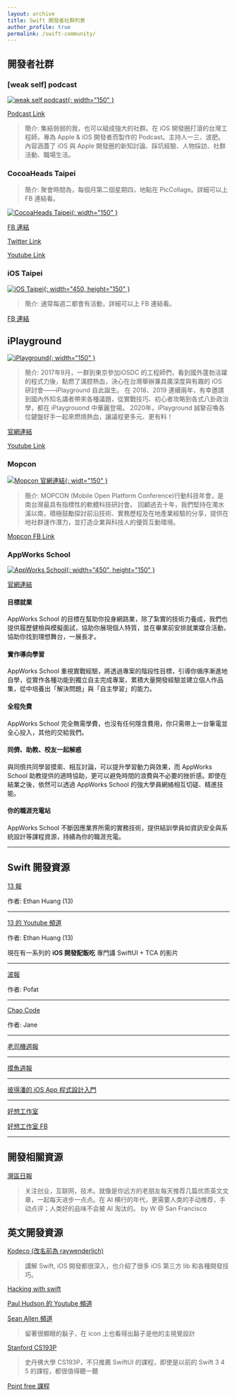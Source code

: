 ```yaml
---
layout: archive
title: Swift 開發者社群列表
author_profile: true
permalink: /swift-community/
---
```


## 開發者社群

### [weak self] podcast

[![weak self podcast](/assets/swift-community/icon_weak-self.jpeg){: width="150" }](https://weakself.dev)

[Podcast Link](https://weakself.dev/)

> 簡介:
集結弱弱的我，也可以組成強大的社群。在 iOS 開發圈打滾的台灣工程師，專為 Apple & iOS 開發者而製作的 Podcast。主持人一三、波肥。內容涵蓋了 iOS 與 Apple 開發圈的新知討論、踩坑經驗、人物採訪、社群活動、職場生活。

### CocoaHeads Taipei

> 簡介:
聚會時間為，每個月第二個星期四，地點在 PicCollage。詳細可以上 FB 連結看。

[![CocoaHeads Taipei](/assets/swift-community/icon_cocoaheads-Taipei.jpeg){: width="150" }](https://www.facebook.com/groups/cocoaheads.taipei)

[FB 連結](https://www.facebook.com/groups/cocoaheads.taipei)

[Twitter Link](https://twitter.com/CocoaHeads_TPE)

[Youtube Link](https://www.youtube.com/c/CocoaHeadsTaipei)

### iOS Taipei

[![iOS Taipei](/assets/swift-community/banner_ios-taipei.jpeg){: width="450, height="150" }](https://www.facebook.com/groups/ios.taipei)

> 簡介:
通常每週二都會有活動，詳細可以上 FB 連結看。

[FB 連結](https://www.facebook.com/groups/ios.taipei)

## iPlayground

[![iPlayground](/assets/swift-community/icon_iPlayground.jpeg){: width="150" }](https://www.facebook.com/groups/cocoaheads.taipei)

> 簡介:
2017年9月，一群到東京參加iOSDC 的工程師們，看到國外蓬勃活躍的程式力後，點燃了滿腔熱血，決心在台灣舉辦兼具廣深度與有趣的 iOS 研討會——iPlayground 自此誕生。
在 2018、2019 連續兩年，有幸邀請到國內外知名講者帶來各種議題，從實戰技巧、初心者攻略到各式八卦政治學，都在 iPlaygrouond 中華麗登場。
2020年，iPlayground 誠摯召喚各位鍵盤好手一起來燃燒熱血，讓議程更多元、更有料！

[官網連結](https://iplayground.io)

[Youtube Link](https://www.youtube.com/@iPlaygroundTaiwan)

### Mopcon

[![Mopcon 官網連結](/assets/swift-community/banner_mopCon.jpeg){: widt="150" }](https://mopcon.org/)

> 簡介:
MOPCON (Mobile Open Platform Conference)行動科技年會，是南台灣最具有指標性的軟體科技研討會。 回顧過去十年，我們堅持在濁水溪以南，積極鼓勵探討前沿技術、實務歷程及在地產業經驗的分享，提供在地社群運作潛力，並打造企業與科技人的優質互動環境。

[Mopcon FB Link](https://www.facebook.com/mopcon/)

### AppWorks School

[![AppWorks School](/assets/swift-community/banner_AppWorks-School.jpeg){: width="450", height="150" }](https://school.appworks.tw)

[官網連結](https://school.appworks.tw)

#### 目標就業
AppWorks School 的目標在幫助你投身網路業，除了紮實的技術力養成，我們也提供履歷健檢與模擬面試，協助你展現個人特質，並在畢業前安排就業媒合活動，協助你找到理想舞台，一展長才。

#### 實作導向學習
AppWorks School 重視實戰經驗，將透過專案的階段性目標，引導你循序漸進地自學，從實作各種功能到獨立自主完成專案，累積大量開發經驗並建立個人作品集，從中培養出「解決問題」與「自主學習」的能力。

#### 全程免費
AppWorks School 完全無需學費，也沒有任何隱含費用，你只需帶上一台筆電並全心投入，其他的交給我們。

#### 同儕、助教、校友一起解惑
與同儕共同學習摸索、相互討論，可以提升學習動力與效果，而 AppWorks School 助教提供的適時協助，更可以避免時間的浪費與不必要的挫折感。即使在結業之後，依然可以透過 AppWorks School 的強大學員網絡相互切磋、精進技能。

#### 你的職涯充電站
AppWorks School 不斷因應業界所需的實務技術，提供結訓學員如資訊安全與系統設計等課程資源，持續為你的職涯充電。

---

## Swift 開發資源

[13 報](https://www.ethanhuang13.com)

作者: Ethan Huang (13)

<hr>

[13 的 Youtube 頻道](https://www.youtube.com/@ethanhuang13)

作者: Ethan Huang (13)

現在有一系列的 **iOS 開發配飯吃** 專門講 SwiftUI + TCA 的影片
<hr>

[波報](https://pofat.substack.com)

作者: Pofat

<hr>

[Chao Code](https://www.youtube.com/@ChaoCode)

作者: Jane

<hr>

[老司機週報](https://github.com/SwiftOldDriver/iOS-Weekly)

<hr>

[摸魚週報](https://github.com/zhangferry/iOSWeeklyLearning)

<hr>

[彼得潘的 iOS App 程式設計入門](https://www.apppeterpan.com/)

<hr>

[好想工作室](https://goodideas-studio.com)

[好想工作室 FB](https://www.facebook.com/GoodideasStudio/?locale=zh_TW)

<hr>

## 開發相關資源

[灣區日報](https://www.wanqu.co)

> 关注创业，互联网，技术。就像是你远方的老朋友每天推荐几篇优质英文文章，一起每天进步一点点。在 AI 横行的年代，更需要人类的手动推荐，手动点评；人类好的品味不会被 AI 淘汰的。 by W @ San Francisco

## 英文開發資源

[Kodeco (改名前為 raywenderlich)](https://www.kodeco.com/)

> 講解 Swift, iOS 開發都很深入，也介紹了很多 iOS 第三方 lib 和各種開發技巧。

[Hacking with swift](https://www.hackingwithswift.com/)

[Paul Hudson 的 Youtube 頻道](https://www.youtube.com/@twostraws)

[Sean Allen 頻道](https://www.youtube.com/@seanallen)
> 留著很顯眼的鬍子，在 icon 上也看得出鬍子是他的主視覺設計

[Stanford CS193P](https://www.youtube.com/watch?v=bqu6BquVi2M)

> 史丹佛大學 CS193P，不只推薦 SwiftUI 的課程，即使是以前的 Swift 3 4 5 的課程，都很值得聽一聽

[Point free 課程](https://www.pointfree.co/)